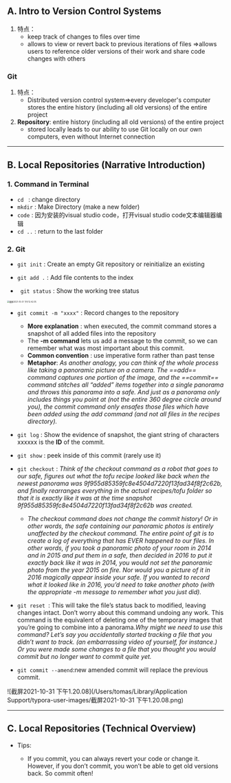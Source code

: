 ## A. Intro to Version Control Systems

1. 特点：
   * keep track of changes to files over time
   * allows to view or revert back to previous iterations of files =>allows users to reference older versions of their work and share code changes with others

###  Git

1. 特点：
   * Distributed version control system=>every developer's computer stores the entire history (including all old versions) of the entire project
2. **Repository**: entire history (including all old versions) of the entire project
   * stored locally leads to our ability to use Git locally on our own computers, even without Internet connection

***

## B. Local Repositories (Narrative Introduction)

### 1. Command in Terminal

* `cd ` : change directory
* `mkdir` : Make Directory (make a new folder)
* `code` : 因为安装的visual studio code，打开visual studio code文本编辑器编辑
* `cd ..` : return to the last folder

### 2. Git 

* `git init` : Create an empty Git repository or reinitialize an existing

* `git add .` : Add file contents to the index

* ` git status` : Show the working tree status

  

<img src="/Users/tomas/Desktop/61B/截屏2021-10-31 下午12.42.05.png" alt="截屏2021-10-31 下午12.42.05" style="zoom:33%;" />

* `git commit -m "xxxx"` : Record changes to the repository
  * **More explanation** : when executed, the commit command stores a snapshot of all added files into the repository
  * The **-m command** lets us add a message to the commit, so we can remember what was most important about this commit. 
  * **Common convention** : use imperative form rather than past tense
  * **Metaphor**: *As another analogy, you can think of the whole process like taking a panoramic picture on a camera. The ==add== command captures one portion of the image, and the ==commit== command stitches all “added” items together into a single panorama and throws this panorama into a safe. And just as a panorama only includes things you point at (not the entire 360 degree circle around you), the commit command only ensafes those files which have been added using the add command (and not all files in the recipes directory).*

* `git log` : Show the evidence of snapshot, the giant string of characters xxxxxx is the **ID** of the commit.
* `git show` : peek inside of this commit (rarely use it)

* `git checkout` : *Think of the checkout command as a robot that goes to our safe, figures out what the tofu recipe looked like back when the newest panorama was 9f955d85359fc8e4504d7220f13fad34f8f2c62b, and finally rearranges everything in the actual recipes/tofu folder so that it is exactly like it was at the time snapshot 9f955d85359fc8e4504d7220f13fad34f8f2c62b was created.*
  * *The checkout command does not change the commit history! Or in other words, the safe containing our panoramic photos is entirely unaffected by the checkout command. The entire point of git is to create a log of everything that has EVER happened to our files. In other words, if you took a panoramic photo of your room in 2014 and in 2015 and put them in a safe, then decided in 2016 to put it exactly back like it was in 2014, you would not set the panoramic photo from the year 2015 on fire. Nor would you a picture of it in 2016 magically appear inside your safe. If you wanted to record what it looked like in 2016, you’d need to take another photo (with the appropriate -m message to remember what you just did).*

* `git reset `: This will take the file’s status back to modified, leaving changes intact. Don’t worry about this command undoing any work. This command is the equivalent of deleting one of the temporary images that you’re going to combine into a panorama.*Why might we need to use this command? Let’s say you accidentally started tracking a file that you didn’t want to track. (an embarrassing video of yourself, for instance.) Or you were made some changes to a file that you thought you would commit but no longer want to commit quite yet.*

* `git commit --amend`:new amended commit will replace the previous commit.

  

![截屏2021-10-31 下午1.20.08](/Users/tomas/Library/Application Support/typora-user-images/截屏2021-10-31 下午1.20.08.png)

***

## C. Local Repositories (Technical Overview)

* Tips:

  * If you commit, you can always revert your code or change it. However, if you don’t commit, you won’t be able to get old versions back. So commit often!

    

